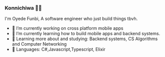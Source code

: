### Konnichiwa 👋😄

I'm Oyede Funbi, A software engineer who just build things tbvh.


- 🔭 I’m currently working on cross platform mobile apps
- 🌱 I’m currently learning how to build mobile apps and backend systems.
- 🌱 Learning more about and studying: Backend systems, CS Algorithms and Computer Networking
- 🔨 Languages: C#,Javascript,Typescript, Elixir

